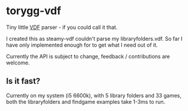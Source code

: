 # torygg-vdf

Tiny little [VDF](https://developer.valvesoftware.com/wiki/KeyValues) parser - if you could call it that.

I created this as steamy-vdf couldn't parse my libraryfolders.vdf. So far I have only implemented enough for to get what I need out of it.  

Currently the API is subject to change, feedback / contributions are welcome.

## Is it fast?

Currently on my system (i5 6600k), with 5 library folders and 33 games, both the libraryfolders and findgame examples take 1-3ms to run.